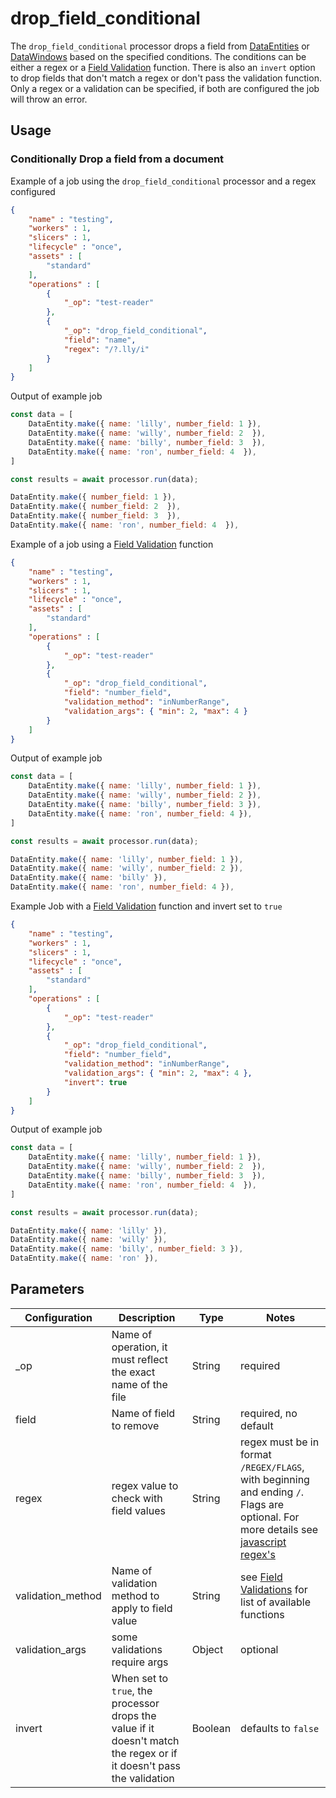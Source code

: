 # drop_field_conditional

The `drop_field_conditional` processor drops a field from [DataEntities](https://terascope.github.io/teraslice/docs/packages/utils/api/entities/data-entity/classes/dataentity) or [DataWindows](../entity/data-window.md) based on the specified conditions.  The conditions can be either a regex or a [Field Validation](https://terascope.github.io/teraslice/docs/packages/data-mate/overview#Field-Validations) function.  There is also an `invert` option to drop fields that don't match a regex or don't pass the validation function.  Only a regex or a validation can be specified, if both are configured the job will throw an error.

## Usage

### Conditionally Drop a field from a document

Example of a job using the `drop_field_conditional` processor and a regex configured

```json
{
    "name" : "testing",
    "workers" : 1,
    "slicers" : 1,
    "lifecycle" : "once",
    "assets" : [
        "standard"
    ],
    "operations" : [
        {
            "_op": "test-reader"
        },
        {
            "_op": "drop_field_conditional",
            "field": "name",
            "regex": "/?.lly/i"
        }
    ]
}

```

Output of example job

```javascript
const data = [
    DataEntity.make({ name: 'lilly', number_field: 1 }),
    DataEntity.make({ name: 'willy', number_field: 2  }),
    DataEntity.make({ name: 'billy', number_field: 3  }),
    DataEntity.make({ name: 'ron', number_field: 4  }),
]

const results = await processor.run(data);

DataEntity.make({ number_field: 1 }),
DataEntity.make({ number_field: 2  }),
DataEntity.make({ number_field: 3  }),
DataEntity.make({ name: 'ron', number_field: 4  }),
```

Example of a job using a [Field Validation](https://terascope.github.io/teraslice/docs/packages/data-mate/overview#Field-Validations) function

```json
{
    "name" : "testing",
    "workers" : 1,
    "slicers" : 1,
    "lifecycle" : "once",
    "assets" : [
        "standard"
    ],
    "operations" : [
        {
            "_op": "test-reader"
        },
        {
            "_op": "drop_field_conditional",
            "field": "number_field",
            "validation_method": "inNumberRange",
            "validation_args": { "min": 2, "max": 4 }
        }
    ]
}

```

Output of example job

```javascript
const data = [
    DataEntity.make({ name: 'lilly', number_field: 1 }),
    DataEntity.make({ name: 'willy', number_field: 2 }),
    DataEntity.make({ name: 'billy', number_field: 3 }),
    DataEntity.make({ name: 'ron', number_field: 4 }),
]

const results = await processor.run(data);

DataEntity.make({ name: 'lilly', number_field: 1 }),
DataEntity.make({ name: 'willy', number_field: 2 }),
DataEntity.make({ name: 'billy' }),
DataEntity.make({ name: 'ron', number_field: 4 }),
```

Example Job with a [Field Validation](https://terascope.github.io/teraslice/docs/packages/data-mate/overview#Field-Validations) function and invert set to `true`

```json
{
    "name" : "testing",
    "workers" : 1,
    "slicers" : 1,
    "lifecycle" : "once",
    "assets" : [
        "standard"
    ],
    "operations" : [
        {
            "_op": "test-reader"
        },
        {
            "_op": "drop_field_conditional",
            "field": "number_field",
            "validation_method": "inNumberRange",
            "validation_args": { "min": 2, "max": 4 },
            "invert": true
        }
    ]
}

```

Output of example job

```javascript
const data = [
    DataEntity.make({ name: 'lilly', number_field: 1 }),
    DataEntity.make({ name: 'willy', number_field: 2  }),
    DataEntity.make({ name: 'billy', number_field: 3  }),
    DataEntity.make({ name: 'ron', number_field: 4  }),
]

const results = await processor.run(data);

DataEntity.make({ name: 'lilly' }),
DataEntity.make({ name: 'willy' }),
DataEntity.make({ name: 'billy', number_field: 3 }),
DataEntity.make({ name: 'ron' }),
```

## Parameters

| Configuration | Description                                                   | Type   | Notes                        |
| ------------- | ------------------------------------------------------------- | ------ | ---------------------------- |
| _op  | Name of operation, it must reflect the exact name of the file | String | required                     |
| field | Name of field to remove | String | required, no default |
| regex | regex value to check with field values | String | regex must be in format `/REGEX/FLAGS`, with beginning and ending `/`.  Flags are optional.  For more details see [javascript regex's](https://developer.mozilla.org/en-US/docs/Web/JavaScript/Guide/Regular_Expressions#writing_a_regular_expression_pattern) |
| validation_method | Name of validation method to apply to field value | String | see [Field Validations](https://terascope.github.io/teraslice/docs/packages/data-mate/overview#field-validations) for list of available functions |
| validation_args | some validations require args | Object | optional |
| invert | When set to `true`, the processor drops the value if it doesn't match the regex or if it doesn't pass the validation | Boolean | defaults to `false` |
